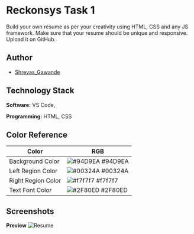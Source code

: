 
# Reckonsys Task 1

Build your own resume as per your creativity using HTML, CSS and any JS framework.
Make sure that your resume should be unique and responsive.
Upload it on GitHub.



## Author

- [Shreyas_Gawande](https://github.com/Strange10ARROW)


## Technology Stack

**Software:** VS Code, 

**Programming:** HTML, CSS


## Color Reference

| Color              | RGB                                                                |
| -----------------  | ------------------------------------------------------------------ |
| Background Color   | ![#94D9EA](https://i.ibb.co/26p7RFN/94-D9-EA-2.png) #94D9EA |
| Left Region Color  | ![#00324A](https://i.ibb.co/6trfcmz/00324-A-1.png) #00324A |
| Right Region Color | ![#f7f7f7](https://i.ibb.co/fGzHcd4/f7f7f7-1.png) #f7f7f7 |
| Text Font Color    | ![#2F80ED](https://i.ibb.co/SQDx0Sm/2-F80-ED-1.png) #2F80ED |


## Screenshots

**Preview**
![Resume](https://i.ibb.co/wQfry1Q/screencapture-127-0-0-1-5500-main-html-2023-01-16-16-26-25.png")
